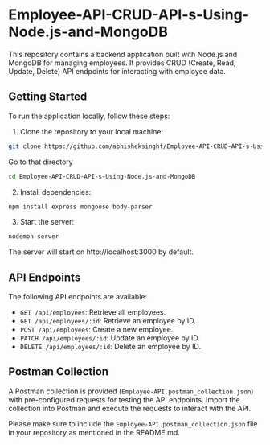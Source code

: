 # Employee-API-CRUD-API-s-Using-Node.js-and-MongoDB

This repository contains a backend application built with Node.js and MongoDB for managing employees. It provides CRUD (Create, Read, Update, Delete) API endpoints for interacting with employee data.

## Getting Started

To run the application locally, follow these steps:

1. Clone the repository to your local machine:

```bash
git clone https://github.com/abhisheksinghf/Employee-API-CRUD-API-s-Using-Node.js-and-MongoDB.git
```
Go to that directory
```bash
cd Employee-API-CRUD-API-s-Using-Node.js-and-MongoDB
```

2. Install dependencies:

```bash
npm install express mongoose body-parser
```

3. Start the server:

```bash
nodemon server
```

The server will start on http://localhost:3000 by default.

## API Endpoints

The following API endpoints are available:

- `GET /api/employees`: Retrieve all employees.
- `GET /api/employees/:id`: Retrieve an employee by ID.
- `POST /api/employees`: Create a new employee.
- `PATCH /api/employees/:id`: Update an employee by ID.
- `DELETE /api/employees/:id`: Delete an employee by ID.

## Postman Collection

A Postman collection is provided (`Employee-API.postman_collection.json`) with pre-configured requests for testing the API endpoints. Import the collection into Postman and execute the requests to interact with the API.

Please make sure to include the `Employee-API.postman_collection.json` file in your repository as mentioned in the README.md.
